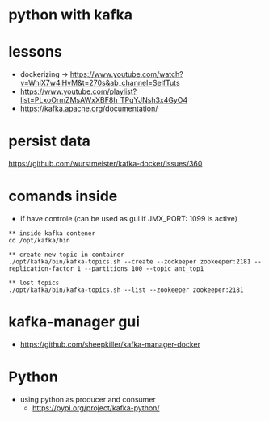 # python with kafka

# lessons

- dockerizing -> <https://www.youtube.com/watch?v=WnlX7w4lHvM&t=270s&ab_channel=SelfTuts>
- <https://www.youtube.com/playlist?list=PLxoOrmZMsAWxXBF8h_TPqYJNsh3x4GyO4>
- <https://kafka.apache.org/documentation/>

# persist data

  <https://github.com/wurstmeister/kafka-docker/issues/360>

# comands inside

- if have controle (can be used as gui if JMX_PORT: 1099 is active)

``` shell
** inside kafka contener 
cd /opt/kafka/bin

** create new topic in container
./opt/kafka/bin/kafka-topics.sh --create --zookeeper zookeeper:2181 --replication-factor 1 --partitions 100 --topic ant_top1

** lost topics
./opt/kafka/bin/kafka-topics.sh --list --zookeeper zookeeper:2181

```

# kafka-manager gui

- <https://github.com/sheepkiller/kafka-manager-docker>

# Python

- using python as producer and consumer
  - <https://pypi.org/project/kafka-python/>
